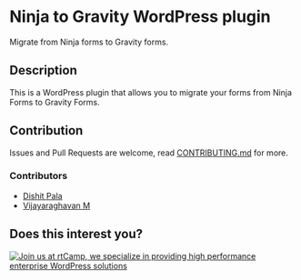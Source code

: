# Ninja to Gravity WordPress plugin

Migrate from Ninja forms to Gravity forms.

## Description

This is a WordPress plugin that allows you to migrate your forms from Ninja Forms to Gravity Forms.

## Contribution

Issues and Pull Requests are welcome, read [CONTRIBUTING.md](CONTRIBUTING.md) for more.

### Contributors

* [Dishit Pala](https://github.com/vijayaraghavanm)
* [Vijayaraghavan M](https://github.com/dishitpala)

## Does this interest you?

<a href="https://rtcamp.com/"><img src="https://rtcamp.com/wp-content/uploads/sites/2/2019/04/github-banner@2x.png" alt="Join us at rtCamp, we specialize in providing high performance enterprise WordPress solutions"></a>
